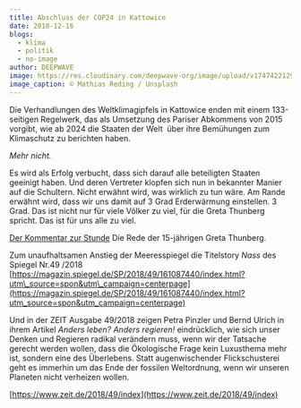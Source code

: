 ```yaml
---
title: Abschluss der COP24 in Kattowice
date: 2018-12-16
blogs:
  - klima
  - politik
  - no-image
author: DEEPWAVE
image: https://res.cloudinary.com/deepwave-org/image/upload/v1747422129/deepwave.org/mathias-reding-yfXhqAW5X0c-unsplash_vkags2.jpg
image_caption: © Mathias Reding / Unsplash
---
```


Die Verhandlungen des Weltklimagipfels in Kattowice enden mit einem 133-seitigen Regelwerk, das als Umsetzung des Pariser Abkommens von 2015 vorgibt, wie ab 2024 die Staaten der Welt  über ihre Bemühungen zum Klimaschutz zu berichten haben.

_Mehr nicht._

Es wird als Erfolg verbucht, dass sich darauf alle beteiligten Staaten geeinigt haben. Und deren Vertreter klopfen sich nun in bekannter Manier auf die Schultern. Nicht erwähnt wird, was wirklich zu tun wäre. Am Rande erwähnt wird, dass wir uns damit auf 3 Grad Erderwärmung einstellen. 3 Grad. Das ist nicht nur für viele Völker zu viel, für die Greta Thunberg spricht. Das ist für uns alle zu viel.

[Der Kommentar zur Stunde](https://www.zdf.de/nachrichten/heute/15-jaehrige-klimaaktivistin-greta-thunberg-rechnet-mit-politik-ab-100.html) Die Rede der 15-jährigen Greta Thunberg.

Zum unaufhaltsamen Anstieg der Meeresspiegel die Titelstory _Nass_ des Spiegel Nr.49 /2018 [https://magazin.spiegel.de/SP/2018/49/161087440/index.html?utm\_source=spon&utm\_campaign=centerpage](https://magazin.spiegel.de/SP/2018/49/161087440/index.html?utm_source=spon&utm_campaign=centerpage)

Und in der ZEIT Ausgabe 49/2018 zeigen Petra Pinzler und Bernd Ulrich in ihrem Artikel _Anders leben? Anders regieren!_ eindrücklich, wie sich unser Denken und Regieren radikal verändern muss, wenn wir der Tatsache gerecht werden wollen, dass die Ökologische Frage kein Luxusthema mehr ist, sondern eine des Überlebens. Statt augenwischender Flickschusterei geht es immerhin um das Ende der fossilen Weltordnung, wenn wir unseren Planeten nicht verheizen wollen.

[https://www.zeit.de/2018/49/index](https://www.zeit.de/2018/49/index)

